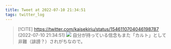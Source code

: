 ```yaml
---
title: Tweet at 2022-07-10 21:34:51
tags: twitter_log
---
```


> [!CITE] https://twitter.com/kaisekiriu/status/1546110704046198787 (2022-07-10 21:34:51)
> ![](https://twitter.com/kaisekiriu/status/1546110704046198787)
> 自分が持っている信念もまた「カルト」として非難（誹謗？）されがちなので。
